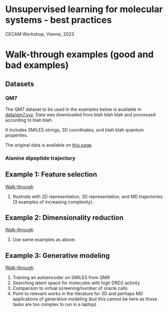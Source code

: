 # Unsupervised learning for molecular systems - best practices
CECAM Workshop, Vienna, 2023

# Walk-through examples (good and bad examples)

## Datasets
### QM7
The QM7 dataset to be used in the examples below is available in [data/qm7.xyz](./data/qm7.xyz). Data was downloaded from blah blah blah and processed according to blah blah.

It includes SMILES strings, 3D coordinates, and blah blah quantum properties.

The original data is available on [this page](http://quantum-machine.org/datasets/).

### Alanine dipeptide trajectory

## Example 1: Feature selection
[Walk-through](./walk-throughs/1-Feature-Selection.md)
1. Illustrate with 2D representation, 3D representation, and MD trajectories (3 examples of increasing complexity).
## Example 2: Dimensionality reduction
[Walk-through](./walk-throughs/2-Dimensionality-Reduction.md)
1. Use same examples as above.
## Example 3: Generative modeling
[Walk-through](./walk-throughs/3-Generative-Modeling.md)
1. Training an autoencoder on SMILES from QM9
2. Searching latent space for molecules with high DRD2 activity
3. Comparison to virtual screening/number of oracle calls
4. Point to relevant works in the literature for 3D and perhaps MD applications of generative modeling (but this cannot be here as those tasks are too complex to run in a laptop)

